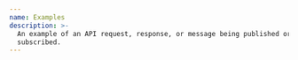 ```yaml
---
name: Examples
description: >-
  An example of an API request, response, or message being published or
  subscribed.
---
```

